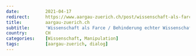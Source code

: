 ```yaml
---
date:          2021-04-17
redirect:      https://www.aargau-zuerich.ch/post/wissenschaft-als-farce-behinderung-echter-wissenschaft
title:         aargau-zuerich.ch
subtitle:      'Wissenschaft als Farce / Behinderung echter Wissenschaft'
country:       CH
categories:    [Wissenschaft, Manipulation]
tags:          [aargau-zuerich, dialog]
---
```

